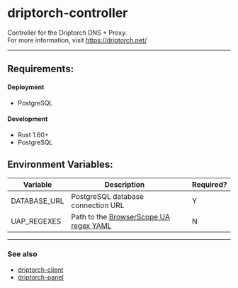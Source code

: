 # driptorch-controller
Controller for the Driptorch DNS + Proxy.   
For more information, visit https://driptorch.net/

---

## Requirements:
#### Deployment
* PostgreSQL

#### Development
* Rust 1.60+
* PostgreSQL

## Environment Variables:
| **Variable** | **Description**                                                                                          |     | **Required?** |
|--------------|----------------------------------------------------------------------------------------------------------|-----|---------------|
| DATABASE_URL | PostgreSQL database connection URL                                                                       |     | Y             |
| UAP_REGEXES  | Path to the [BrowserScope UA regex YAML](https://github.com/ua-parser/uap-core/blob/master/regexes.yaml) |     | N             |

---

### See also
* [driptorch-client](https://git.sr.ht/~eviee/driptorch-client)
* [driptorch-panel](https://git.sr.ht/~eviee/driptorch-panel)